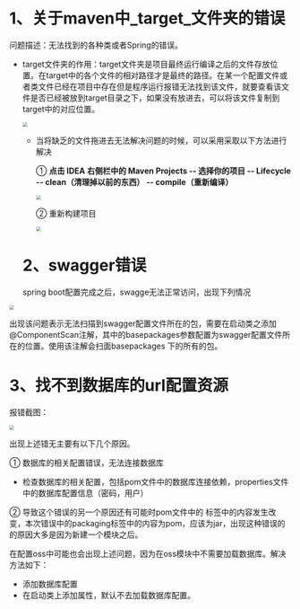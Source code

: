 # 1、关于maven中_target_文件夹的错误

问题描述：无法找到的各种类或者Spring的错误。

* target文件夹的作用：target文件夹是项目最终运行编译之后的文件存放位置。在target中的各个文件的相对路径才是最终的路径。在某一个配置文件或者类文件已经在项目中存在但是程序运行报错无法找到该文件，就要查看该文件是否已经被放到target目录之下，如果没有放进去，可以将该文件复制到target中的对应位置。

  <img src="C:\Users\lenovo\Desktop\Spring\Spring-notes\img\3.png" style="zoom: 50%;" />

  * 当将缺乏的文件拖进去无法解决问题的时候，可以采用采取以下方法进行解决

    ①  **点击 IDEA 右侧栏中的 Maven Projects -- 选择你的项目 -- Lifecycle -- clean（清理掉以前的东西） -- compile（重新编译）**

    <img src="C:\Users\lenovo\Desktop\Spring\Spring-notes\img\4.png" style="zoom:50%;" />

    ② 重新构建项目

    <img src="C:\Users\lenovo\Desktop\Spring\Spring-notes\img\5.png" style="zoom:50%;" />
  
  # 2、swagger错误
  
  spring boot配置完成之后，swagge无法正常访问，出现下列情况

<img src="C:\Users\lenovo\Desktop\Markdown-image\Spring-image\1.png" style="zoom:50%;" />

出现该问题表示无法扫描到swagger配置文件所在的包，需要在启动类之添加@ComponentScan注解，其中的basepackages参数配置为swagger配置文件所在的位置。使用该注解会扫面basepackages 下的所有的包。

# 3、找不到数据库的url配置资源

报错截图：

<img src="C:\Users\lenovo\Desktop\Markdown-image\Java-image\2022-03-12_131910.png" style="zoom:50%;" />

出现上述错无主要有以下几个原因。

① 数据库的相关配置错误，无法连接数据库

* 检查数据库的相关配置，包括pom文件中的数据库连接依赖，properties文件中的数据库配置信息（密码，用户）

②  导致这个错误的另一个原因还有可能时pom文件中的 <packaging></packaging> 标签中的内容发生改变，本次错误中的packaging标签中的内容为pom，应该为jar，出现这种错误的的原因大多是因为新建一个模块之后。





在配置oss中可能也会出现上述问题，因为在oss模块中不需要加载数据库。解决方法如下：

* 添加数据库配置
* 在启动类上添加属性，默认不去加载数据库配置。
